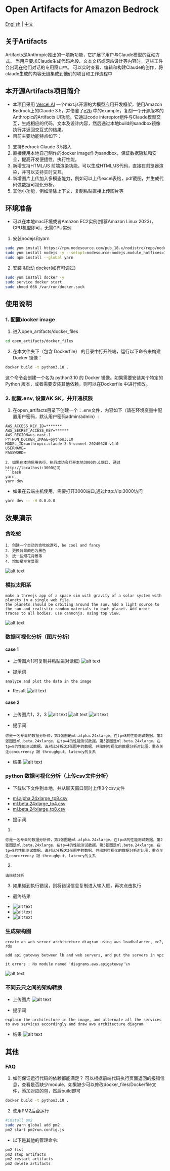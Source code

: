# Open Artifacts for Amazon Bedrock
[English](./README.md) | [中文](./README_zh.md)

## 关于Artifacts
Artifacts是Anthropic推出的一项新功能，它扩展了用户与Claude模型的互动方式。
当用户要求Claude生成代码片段、文本文档或网站设计等内容时，这些工件会出现在他们对话的专用窗口中。
可以实时查看、编辑和构建Claude的创作，将claude生成的内容无缝集成到他们的项目和工作流程中

## 本开源Artifacts项目简介
- 本项目采用 [Vercel AI](https://sdk.vercel.ai/) 一个next.js开源的大模型应用开发框架，使用Amazon Bedrock上的Claude 3.5，并借鉴了[e2b](https://e2b.dev/docs) 中的example，复刻一个开源版本的Anthropic的Artifacts UI功能，它通过code intereptor组件与Claude模型交互，生成相应的代码，文本及设计内容，然后通过本地build的sandbox镜像执行并返回交互式的结果。
- 目前主要功能特点如下：
1. 支持Bedrock Claude 3.5接入
2. 直接使用本地自己制作的docker image作为sandbox，保证数据隐私和安全，提高开发便捷性，执行性能。
3. 新增支持HTML/JS 前端渲染功能，可以生成HTML/JS代码，直接在浏览器渲染，并可以支持实时交互。
4. 新增图片上传加入多模态能力，例如可以上传excel表格，pdf截图，并生成代码做数据可视化分析。
5. 其他小功能，例如清除上下文，复制粘贴直接上传图片等

## 环境准备
- 可以在本地mac环境或者Amazon EC2实例(推荐Amazon Linux 2023)，CPU机型即可，无需GPU实例
1. 安装nodejs和yarn
```bash
sudo yum install https://rpm.nodesource.com/pub_18.x/nodistro/repo/nodesource-release-nodistro-1.noarch.rpm -y
sudo yum install nodejs -y --setopt=nodesource-nodejs.module_hotfixes=1 --nogpgcheck
sudo npm install --global yarn
```
2. 安装 &启动 docker(如有可调过)
```bash
sudo yum install docker -y
sudo service docker start
sudo chmod 666 /var/run/docker.sock
```
## 使用说明
### 1. 配置docker image
1. 进入open_artifacts/docker_files
```bash
cd open_artifacts/docker_files
```

2. 在本文件夹下（包含 Dockerfile） 的目录中打开终端，运行以下命令来构建 Docker 镜像：
```bash
docker build -t python3.10 .
```
这个命令会创建一个名为 python3.10 的 Docker 镜像。如果需要安装某个特定的 Python 版本，或者需要安装其他依赖，则可以在Dockerfile 中进行修改。

### 2. 配置.env, 设置AK SK，并开通权限
1. 在open_artifacts目录下创建一个：.env文件，内容如下（请在环境变量中配置用户密码，默认用户密码admin/admin）:
```
AWS_ACCESS_KEY_ID=*******
AWS_SECRET_ACCESS_KEY=******
AWS_REGION=us-east-1
PYTHON_DOCKER_IMAGE=python3.10
MODEL_ID=anthropic.claude-3-5-sonnet-20240620-v1:0
USERNAME=
PASSWORD=

2. 如果在本地启用执行，执行成功会打开本地3000的ui端口. 通过http://localhost:3000访问
```bash
yarn
yarn dev
```
- 如果在云端主机使用，需要打开3000端口,通过http://ip:3000访问
```bash
yarn dev -- -H 0.0.0.0
```

## 效果演示
### 贪吃蛇
```
1. 创建一个自动的贪吃蛇游戏, be cool and fancy
2. 更换背景颜色为黑色
3. 放一些烟花背景等
4. 增加星空背景图
```
![alt text](asset/image.png)

### 模拟太阳系
```
make a threejs app of a space sim with gravity of a solar system with planets in a single web file.
the planets should be orbiting around the sun. Add a light source to the sun and realistic random materials to each planet. Add orbit traces to all bodies. use cannonjs. Using top view.
```
![alt text](asset/image2.png)

### 数据可视化分析（图片分析）
#### case 1
- 上传图片1(可复制并粘贴进对话框)
![alt text](asset/image3_1.png)

- 提示词
```
analyze and plot the data in the image 
```

- Result
![alt text](asset/image3_5.png)


#### case 2
- 上传图片1，2，3
![alt text](asset/image3_1.png)
![alt text](asset/image3_2.png)
![alt text](asset/image3_3.png)

- 提示词
```
你是一名专业的数据分析师，第1张图是ml.alpha.24xlarge，在tp=8的性能测试数据，第2张图是ml.beta.24xlarge，在tp=4的性能测试数据，第3张图是ml.beta.24xlarge，在tp=8的性能测试数据。请对比分析这3张图中的数据，并绘制可视化的数据分析对比图，重点关注concurrency 跟 throughput，latency的关系
```

- 结果
![alt text](asset/image3_4.png)


### python 数据可视化分析（上传csv文件分析）
- 下载以下文件到本地，并从聊天窗口同时上传3个csv文件
* [ml.alpha.24xlarge_tp8.csv](asset/ml.alpha.24xlarge_tp8.csv)  
* [ml.beta.24xlarge_tp4.csv](asset/ml.beta.24xlarge_tp4.csv)  
* [ml.beta.24xlarge_tp8.csv](asset/ml.beta.24xlarge_tp8.csv)

- 提示词
1. 
```
你是一名专业的数据分析师，第1张图是ml.alpha.24xlarge，在tp=8的性能测试数据，第2张图是ml.beta.24xlarge，在tp=4的性能测试数据，第3张图是ml.beta.24xlarge，在tp=8的性能测试数据。请对比分析这3张图中的数据，并绘制可视化的数据分析对比图，重点关注concurrency 跟 throughput，latency的关系
```
2. 
```
请继续分析
```
3. 如果碰到执行错误，则将错误信息复制进入输入框，再次点击执行

- 最终结果
* ![alt text](asset/image-4-1.png)
* ![alt text](asset/image-4-2.png)
* ![alt text](asset/image-4-3.png)

### 生成架构图
```
create an web server architecture diagram using aws loadbalancer, ec2, rds
```
```
add api gateway between lb and web servers, and put the servers in vpc
```
```
it errors : No module named 'diagrams.aws.apigateway'\n
```
![alt text](asset/image5.png)

### 不同云只之间的架构转换
- 上传图片
![alt text](asset/image6_0.png)

- 提示词
```
explain the architecture in the image, and alternate all the services to aws services accordingly and draw aws architecture diagram
```

- 结果
![alt text](asset/image6.png)

## 其他
### FAQ
1. 如何保证运行代码的依赖都能满足？
可以根据前端代码执行页面返回的报错信息，查看是否缺少module，如果缺少可以修改docker_files/Dockerfile文件，添加对应的包，然后build即可
```bash
docker build -t python3.10 .
```

2. 使用PM2后台运行
```bash
#install pm2
sudo yarn global add pm2
pm2 start pm2run.config.js 
```
- 以下是其他的管理命令:
```bash
pm2 list
pm2 stop artifacts
pm2 restart artifacts
pm2 delete artifacts
```

